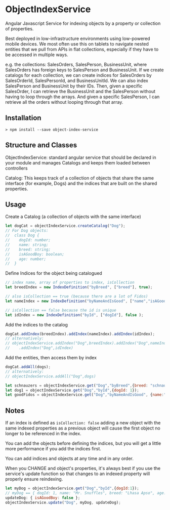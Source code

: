 # ObjectIndexService

  Angular Javascript Service for indexing objects by a property or collection of properties.

  Best deployed in low-infrastructure environments using low-powered mobile devices.
  We most often use this on tablets to navigate nested entities that we pull from APIs in flat collections, especially if they have to be accessed in multiple
  ways.

  e.g. the collections: SalesOrders, SalesPerson, BusinessUnit, where SalesOrders
  has foreign keys to SalesPerson and BusinessUnit.  If we create catalogs for 
  each collection, we can create indices for SalesOrders by SalesOrderId,
  SalesPersonId, and BusinessUnitId.  We can also index SalesPerson and BusinessUnit by their IDs.  Then, given a specific SalesOrder, I can retrieve the 
  BusinessUnit and the SalesPerson without having to loop through the arrays.  And 
  given a specific SalesPerson, I can retrieve all the orders without looping 
  through that array.



## Installation

  `> npm install --save object-index-service`

## Structure and Classes

  ObjectIndexService: standard angular service that should be declared in your module and manages Catalogs and keeps them loaded between controllers

  Catalog: This keeps track of a collection of objects that share the same interface
  (for example, Dogs) and the indices that are built on the shared properties.

## Usage

  Create a Catalog (a collection of objects with the same interface)

  ```javascript
  let dogCat = objectIndexService.createCatalog("Dog");
  // For Dog objects:
  //  class Dog {
  //    dogId: number;
  //    name: string;
  //    breed: string;
  //    isAGoodBoy: boolean;
  //    age: number;
  //  }
  ```

  Define Indices for the object being catalogued

  ```javascript
  // index name, array of properties to index, isCollection
  let breedIndex = new IndexDefinition("byBreed", ["breed"], true);
  
  // also isCollection == true (because there are a lot of Fidos)
  let nameIndex = new IndexDefinition("byNameAndIsGood", ["name","isAGoodBoy"], true);

  // isCollection == false because the id is unique
  let idIndex = new IndexDefinition("byId", ["dogId"], false );
  ```

  Add the indices to the catalog

  ```javascript
  dogCat.addIndex(breedIndex).addIndex(nameIndex).addIndex(idIndex);
  // alternatively:
  // objectIndexService.addIndex("Dog",breedIndex).addIndex("Dog",nameIndex)
  //    .addIndex("Dog",idIndex)
  ```

  Add the entities, then access them by index

  ```javascript
  dogCat.addAll(dogs);
  // alternatively:
  // objectIndexService.addAll("Dog",dogs)

  let schnauzers = objectIndexService.get("Dog","byBreed",{breed: "schnauzer"});
  let dog1 = objectIndexService.get("Dog","byId",{dogId: 1});
  let goodFidos = objectIndexService.get("Dog","byNameAndIsGood", {name:"Fido",isAGoodBoy:true});
  ```

## Notes

  If an index is defined as `isCollection: false` adding a new object with the same indexed properties
  as a previous object will cause the first object no longer to be referenced in the index.

  You can add the objects before defining the indices, but you will get a little more performance if you 
  add the indices first.

  You can add indices and objects at any time and in any order.

  When you CHANGE and object's properties, it's always best if you use the service's update function so that 
  changes to an indexed property will properly ensure reindexing.
  
  ```javascript
  let myDog = objectIndexService.get("Dog","byId",{dogId:1});
  // myDog == { dogId: 1, name: "Mr. Snuffles", breed: "Lhasa Apso", age: 2, isAGoodBoy: true};
  updateDog: { isAGoodBoy: false };
  objectIndexService.update("Dog", myDog, updateDog);
  ```
